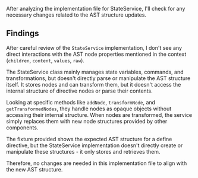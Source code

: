 After analyzing the implementation file for StateService, I'll check for any necessary changes related to the AST structure updates.

## Findings

After careful review of the `StateService` implementation, I don't see any direct interactions with the AST node properties mentioned in the context (`children`, `content`, `values`, `raw`). 

The StateService class mainly manages state variables, commands, and transformations, but doesn't directly parse or manipulate the AST structure itself. It stores nodes and can transform them, but it doesn't access the internal structure of directive nodes or parse their contents.

Looking at specific methods like `addNode`, `transformNode`, and `getTransformedNodes`, they handle nodes as opaque objects without accessing their internal structure. When nodes are transformed, the service simply replaces them with new node structures provided by other components.

The fixture provided shows the expected AST structure for a define directive, but the StateService implementation doesn't directly create or manipulate these structures - it only stores and retrieves them.

Therefore, no changes are needed in this implementation file to align with the new AST structure.